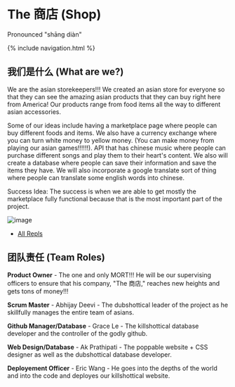 
# The 商店 (Shop)

Pronounced "shāng diàn"

{% include navigation.html %}

## 我们是什么 (What are we?)

We are the asian storekeepers!!! We created an asian store for everyone so that they can see the amazing asian products that they can buy right here from America! Our products range from food items all the way to different asian accessories.

Some of our ideas include having a marketplace page where people can buy different foods and items. We also have a currency exchange where you can turn white money to yellow money. (You can make money from playing our asian games!!!!!!). API that has chinese music where people can purchase different songs and play them to their heart's content. We also will create a database where people can save their information and save the items they have. We will also incorporate a google translate sort of thing where people can translate some english words into chinese. 


Success Idea: The success is when we are able to get mostly the marketplace fully functional because that is the most important part of the project. 

![image](https://user-images.githubusercontent.com/73254122/159048628-7dd1e36f-8873-43bc-8058-16267f4215d9.png)


- [All Repls](replit.html)

## 团队责任 (Team Roles) 

**Product Owner** - The one and only MORT!!! He will be our supervising officers to ensure that his company, "The 商店," reaches new heights and gets tons of money!!!

**Scrum Master** - Abhijay Deevi - The dubshottical leader of the project as he skillfully manages the entire team of asians. 

**Github Manager/Database** - Grace Le - The killshottical database developer and the controller of the godly github.

**Web Design/Database** - Ak Prathipati - The poppable website + CSS designer as well as the dubshottical database developer. 

**Deployement Officer** - Eric Wang - He goes into the depths of the world and into the code and deployes our killshottical website.


